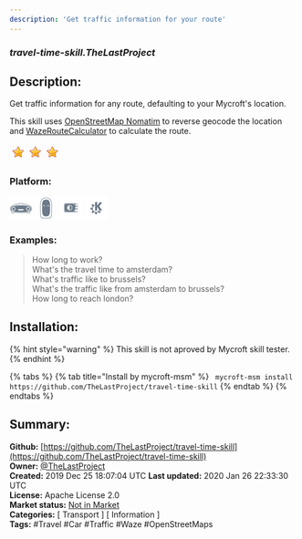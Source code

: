 ```yaml
---
description: 'Get traffic information for your route'
---
```


### _travel-time-skill.TheLastProject_  
## Description:  
Get traffic information for any route, defaulting to your Mycroft's location.

This skill uses [OpenStreetMap Nomatim](https://wiki.openstreetmap.org/wiki/Nominatim) to reverse geocode the location and [WazeRouteCalculator](https://github.com/kovacsbalu/WazeRouteCalculator) to calculate the route.  
  
![](../.gitbook/assets/star.png)![](../.gitbook/assets/star.png)![](../.gitbook/assets/star.png)  
  
### Platform:  
 ![Mark I](../.gitbook/assets/mark-1-icon.png)  ![Mark II](../.gitbook/assets/mark-2-icon.png)  ![Picroft](../.gitbook/assets/picroft-icon.png)  ![plasmoid](../.gitbook/assets/kde.png)   
### Examples:  
> How long to work?  
> What's the travel time to amsterdam?  
> What's traffic like to brussels?  
> What's the traffic like from amsterdam to brussels?  
> How long to reach london?  
  
## Installation:  
{% hint style="warning" %}
This skill is not aproved by Mycroft skill tester.
{% endhint %}
    
{% tabs %}
{% tab title="Install by mycroft-msm" %}
``` mycroft-msm install https://github.com/TheLastProject/travel-time-skill```
{% endtab %}
  {% endtabs %}
    
## Summary:  
**Github:** [https://github.com/TheLastProject/travel-time-skill](https://github.com/TheLastProject/travel-time-skill)  
**Owner:** [@TheLastProject](https://github.com/TheLastProject)  
**Created:** 2019 Dec 25 18:07:04 UTC  **Last updated:** 2020 Jan 26 22:33:30 UTC  
**License:** Apache License 2.0  
**Market status:** [Not in Market](https://market.mycroft.ai/skill/)  
**Categories:** [ Transport ] [ Information ]   
**Tags:** \#Travel \#Car \#Traffic \#Waze \#OpenStreetMaps   
